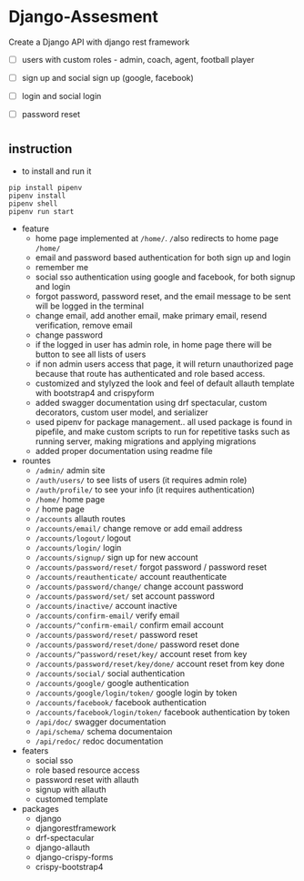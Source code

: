 # Django-Assesment

Create a Django API with django rest framework

- [ ]  users with custom roles - admin, coach, agent, football player
- [ ]  sign up and social sign up (google, facebook)
- [ ]  login and social login
- [ ]  password reset



#
## instruction
- to install and run it
```shell
pip install pipenv
pipenv install
pipenv shell
pipenv run start
```
- feature
    - home page implemented at `/home/`. `/`also redirects to home page `/home/`
    - email and password based authentication for both sign up and login
    - remember me 
    - social sso authentication using google and facebook, for both signup and login
    - forgot password, password reset, and the email message to be sent will be logged in the terminal
    - change email, add another email, make primary email, resend verification, remove email
    - change password
    - if the logged in user has admin role, in home page there will be button to see all lists of users
    - if non admin users access that page, it will return unauthorized page because that route has authenticated and role based access.
    - customized and stylyzed the look and feel of default allauth template with bootstrap4 and crispyform
    - added swagger documentation using drf spectacular, custom decorators, custom user model, and serializer
    - used pipenv for package management.. all used package is found in pipefile, and make custom scripts to run for repetitive tasks such as running server, making migrations and applying migrations
    - added proper documentation using readme file
- rountes
    - `/admin/` admin site
    - `/auth/users/` to see lists of users (it requires admin role)
    - `/auth/profile/` to see your info (it requires authentication)
    - `/home/` home page
    - `/` home page
    - `/accounts` allauth routes
    - `/accounts/email/` change remove or add email address
    - `/accounts/logout/` logout
    - `/accounts/login/` login
    - `/accounts/signup/` sign up for new account
    - `/accounts/password/reset/` forgot password / password reset
    - `/accounts/reauthenticate/` account reauthenticate
    - `/accounts/password/change/` change account password
    - `/accounts/password/set/` set account password
    - `/accounts/inactive/` account inactive
    - `/accounts/confirm-email/` verify email
    - `/accounts/^confirm-email/` confirm email account
    - `/accounts/password/reset/` password reset
    - `/accounts/password/reset/done/` password reset done
    - `/accounts/^password/reset/key/` account reset from key
    - `/accounts/password/reset/key/done/` account reset from key done
    - `/accounts/social/` social authentication
    - `/accounts/google/` google authentication
    - `/accounts/google/login/token/` google login by token
    - `/accounts/facebook/` facebook authentication
    - `/accounts/facebook/login/token/` facebook authentication by token
    - `/api/doc/` swagger documentation
    - `/api/schema/` schema documentaion
    - `/api/redoc/` redoc documentation
- featers
    - social sso
    - role based resource access
    - password reset with allauth
    - signup with allauth
    - customed template
- packages
    - django
    - djangorestframework
    - drf-spectacular
    - django-allauth
    - django-crispy-forms
    - crispy-bootstrap4
